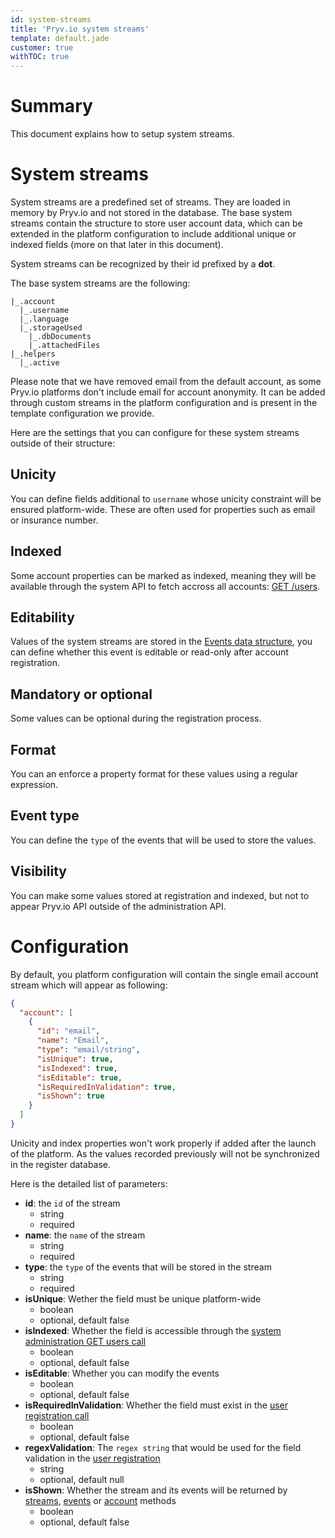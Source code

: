 ```yaml
---
id: system-streams
title: 'Pryv.io system streams'
template: default.jade
customer: true
withTOC: true
---
```


# Summary

This document explains how to setup system streams.

# System streams

System streams are a predefined set of streams. They are loaded in memory by Pryv.io and not stored in the database. The base system streams contain the structure to store user account data, which can be extended in the platform configuration to include additional unique or indexed fields (more on that later in this document).

System streams can be recognized by their id prefixed by a **dot**.

The base system streams are the following:

```
|_.account
  |_.username
  |_.language
  |_.storageUsed
    |_.dbDocuments
    |_.attachedFiles
|_.helpers
  |_.active
```

Please note that we have removed email from the default account, as some Pryv.io platforms don't include email for account anonymity. It can be added through custom streams in the platform configuration and is present in the template configuration we provide.

Here are the settings that you can configure for these system streams outside of their structure:

## Unicity

You can define fields additional to `username` whose unicity constraint will be ensured platform-wide. These are often used for properties such as email or insurance number.

## Indexed

Some account properties can be marked as indexed, meaning they will be available through the system API to fetch accross all accounts: [GET /users](/reference-system/#get-users).

## Editability

Values of the system streams are stored in the [Events data structure](/reference/#event), you can define whether this event is editable or read-only after account registration.

## Mandatory or optional

Some values can be optional during the registration process.

## Format

You can an enforce a property format for these values using a regular expression.

## Event type

You can define the `type` of the events that will be used to store the values.

## Visibility

You can make some values stored at registration and indexed, but not to appear Pryv.io API outside of the administration API.

# Configuration

By default, you platform configuration will contain the single email account stream which will appear as following:

```json
{
  "account": [
    {
      "id": "email",
      "name": "Email",
      "type": "email/string",
      "isUnique": true,
      "isIndexed": true,
      "isEditable": true,
      "isRequiredInValidation": true,
      "isShown": true
    }
  ]
}
```

Unicity and index properties won't work properly if added after the launch of the platform. As the values recorded previously will not be synchronized in the register database.

Here is the detailed list of parameters:

- **id**: the `id` of the stream
    * string
    * required
- **name**: the `name` of the stream
    * string
    * required
- **type**: the `type` of the events that will be stored in the stream
    * string
    * required
- **isUnique**: Wether the field must be unique platform-wide
    * boolean
    * optional, default false
- **isIndexed**: Whether the field is accessible through the [system administration GET users call](/reference-system/#get-users)
    * boolean
    * optional, default false
- **isEditable**: Whether you can modify the events
    * boolean
    * optional, default false
- **isRequiredInValidation**: Whether the field must exist in the [user registration call](/reference-system/#create-user)
    * boolean
    * optional, default false
- **regexValidation**: The `regex string` that would be used for the field validation in the [user registration](/reference-system/#create-user)
    * string
    * optional, default null
- **isShown**: Whether the stream and its events will be returned by [streams](/reference/#streams), [events](/reference/#events) or [account](/reference/#account-management) methods
    * boolean
    * optional, default false
